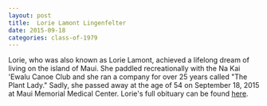 ```yaml
---
layout: post
title:  Lorie Lamont Lingenfelter
date: 2015-09-18
categories: class-of-1979
---
```

Lorie, who was also known as Lorie Lamont, achieved a lifelong dream of living on the island of Maui.   She paddled recreationally with the Na Kai 'Ewalu Canoe Club and she ran a company for over 25 years called "The Plant Lady."  Sadly, she passed away at the age of 54 on September 18, 2015 at Maui Memorial Medical Center.  Lorie's full obituary can be found [here](http://tinyurl.com/njw7y52).
